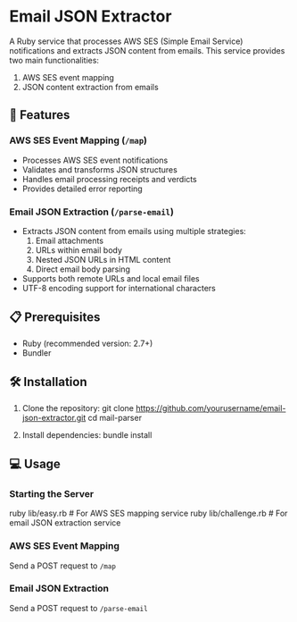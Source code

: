 # Email JSON Extractor

A Ruby service that processes AWS SES (Simple Email Service) notifications and extracts JSON content from emails. This service provides two main functionalities:
1. AWS SES event mapping
2. JSON content extraction from emails

## 🚀 Features

### AWS SES Event Mapping (`/map`)
- Processes AWS SES event notifications
- Validates and transforms JSON structures
- Handles email processing receipts and verdicts
- Provides detailed error reporting

### Email JSON Extraction (`/parse-email`)
- Extracts JSON content from emails using multiple strategies:
  1. Email attachments
  2. URLs within email body
  3. Nested JSON URLs in HTML content
  4. Direct email body parsing
- Supports both remote URLs and local email files
- UTF-8 encoding support for international characters

## 📋 Prerequisites

- Ruby (recommended version: 2.7+)
- Bundler

## 🛠 Installation

1. Clone the repository:
git clone https://github.com/yourusername/email-json-extractor.git
cd mail-parser

2. Install dependencies:
bundle install

## 💻 Usage

### Starting the Server

ruby lib/easy.rb # For AWS SES mapping service
ruby lib/challenge.rb # For email JSON extraction service

### AWS SES Event Mapping

Send a POST request to `/map`

### Email JSON Extraction

Send a POST request to `/parse-email`